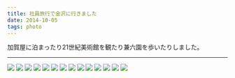 ```yaml
---
title: 社員旅行で金沢に行きました
date: 2014-10-05
tags: photo
---
```


加賀屋に泊まったり21世紀美術館を観たり兼六園を歩いたりしました。

-----

![](/images/blog/20141005_1.jpg)
![](/images/blog/20141005_2.jpg)
![](/images/blog/20141005_3.jpg)
![](/images/blog/20141005_4.jpg)
![](/images/blog/20141005_5.jpg)
![](/images/blog/20141005_6.jpg)
![](/images/blog/20141005_7.jpg)
![](/images/blog/20141005_8.jpg)
![](/images/blog/20141005_9.jpg)
![](/images/blog/20141005_10.jpg)
![](/images/blog/20141005_11.jpg)
![](/images/blog/20141005_12.jpg)
![](/images/blog/20141005_13.jpg)
![](/images/blog/20141005_14.jpg)